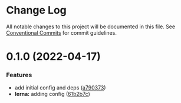 # Change Log

All notable changes to this project will be documented in this file.
See [Conventional Commits](https://conventionalcommits.org) for commit guidelines.

# 0.1.0 (2022-04-17)


### Features

* add initial config and deps ([a790373](https://github.com/jlmortola/monorepo/commit/a790373d8d10a6ce086b8e8bd2ea1d98bedc6c7b))
* **lerna:** adding config ([61b2b7c](https://github.com/jlmortola/monorepo/commit/61b2b7c86c4b78c303491832726c198a6592c396))
